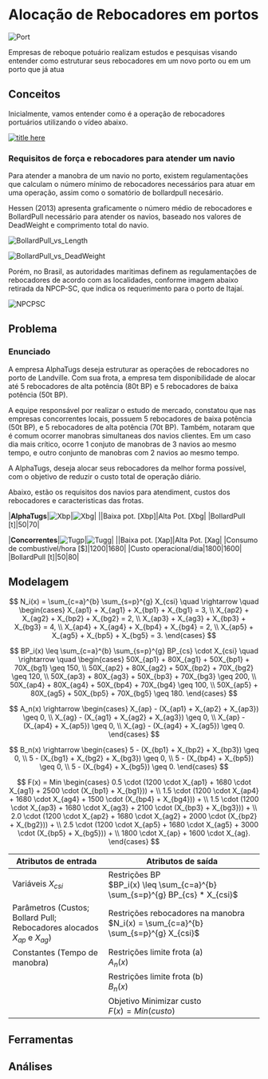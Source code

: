 # Alocação de Rebocadores em portos

![Port](images/Port.png)

Empresas de reboque potuário realizam estudos e pesquisas visando entender como estruturar seus rebocadores em um novo porto ou em um porto que já atua

## Conceitos
Inicialmente, vamos entender como é  a operação de rebocadores portuários utilizando o vídeo abaixo.

[![title here](https://img.youtube.com/vi/9vzHKRu-wAk/0.jpg)](https://www.youtube.com/watch?v=9vzHKRu-wAk)

### Requisitos de força e rebocadores para atender um navio

Para atender a manobra de um navio no porto, existem regulamentações que calculam o número mínimo de rebocadores necessários para atuar em uma operação, assim como o somatório de bollardpull necesário.

Hessen (2013) apresenta graficamente o número médio de rebocadores e BollardPull necessário para atender os navios, baseado nos valores de DeadWeight e comprimento total do navio.

![BollardPull_vs_Length](images/BP_length.png)

![BollardPull_vs_DeadWeight](images/BP_dw.png)

Porém, no Brasil, as autoridades maritimas definem as regulamentações de rebocadores de acordo com as localidades, conforme imagem abaixo retirada da NPCP-SC, que indica os requerimento para o porto de Itajaí.

![NPCPSC](images/NPCPSC.png)


## Problema

### Enunciado

A empresa AlphaTugs deseja estruturar as operações de rebocadores no porto de Landville. Com sua frota, a empresa tem disponibilidade de alocar até 5 rebocadores de alta potência (80t BP) e 5 rebocadores de baixa potência (50t BP).

A equipe responsável por realizar o estudo de mercado, constatou que nas empresas concorrentes locais, possuem 5 rebocadores de baixa potência (50t BP), e 5 rebocadores de alta potência (70t BP). Também, notaram que é comum ocorrer manobras simultaneas dos navios clientes. Em um caso dia mais crítico, ocorre 1 conjuto de manobras de 3 navios ao mesmo tempo, e outro conjunto de manobras com 2 navios ao mesmo tempo.

A AlphaTugs, deseja alocar seus rebocadores da melhor forma possível, com o objetivo de reduzir o custo total de operação diário.

Abaixo, estão os requisitos dos navios para atendiment, custos dos rebocadores e caracteristicas das frotas.

|**AlphaTugs**|![Xbp](images/Tugboat_old4.png)|![Xbg](images/Tugboat_dalle3.png)|
||Baixa pot. [Xbp]|Alta Pot. [Xbg|
|BollardPull [t]|50|70|

|**Concorrentes**|![Tugp](images/Tugboat_dalle.png)|![Tugg](images/Tugboat_dalle2.png)|
||Baixa pot. [Xap]|Alta Pot. [Xag|
|Consumo de combustível/hora [$]|1200|1680|
|Custo operacional/dia|1800|1600|
|BollardPull [t]|50|80|



## Modelagem

$$
N_i(x) = \sum_{c=a}^{b} \sum_{s=p}^{g} X_{csi} \quad \rightarrow \quad
\begin{cases} 
X_{ap1} + X_{ag1} + X_{bp1} + X_{bg1} = 3, \\
X_{ap2} + X_{ag2} + X_{bp2} + X_{bg2} = 2, \\
X_{ap3} + X_{ag3} + X_{bp3} + X_{bg3} = 4, \\
X_{ap4} + X_{ag4} + X_{bp4} + X_{bg4} = 2, \\
X_{ap5} + X_{ag5} + X_{bp5} + X_{bg5} = 3.
\end{cases}
$$

$$
BP_i(x) \leq \sum_{c=a}^{b} \sum_{s=p}^{g} BP_{cs} \cdot X_{csi} \quad \rightarrow \quad
\begin{cases}
50X_{ap1} + 80X_{ag1} + 50X_{bp1} + 70X_{bg1} \geq 150, \\
50X_{ap2} + 80X_{ag2} + 50X_{bp2} + 70X_{bg2} \geq 120, \\
50X_{ap3} + 80X_{ag3} + 50X_{bp3} + 70X_{bg3} \geq 200, \\
50X_{ap4} + 80X_{ag4} + 50X_{bp4} + 70X_{bg4} \geq 100, \\
50X_{ap5} + 80X_{ag5} + 50X_{bp5} + 70X_{bg5} \geq 180.
\end{cases}
$$

$$
A_n(x) \rightarrow 
\begin{cases}
X_{ap} - (X_{ap1} + X_{ap2} + X_{ap3}) \geq 0, \\
X_{ag} - (X_{ag1} + X_{ag2} + X_{ag3}) \geq 0, \\
X_{ap} - (X_{ap4} + X_{ap5}) \geq 0, \\
X_{ag} - (X_{ag4} + X_{ag5}) \geq 0.
\end{cases}
$$


$$
B_n(x) \rightarrow 
\begin{cases}
5 - (X_{bp1} + X_{bp2} + X_{bp3}) \geq 0, \\
5 - (X_{bg1} + X_{bg2} + X_{bg3}) \geq 0, \\
5 - (X_{bp4} + X_{bp5}) \geq 0, \\
5 - (X_{bg4} + X_{bg5}) \geq 0.
\end{cases}
$$

$$
F(x) = Min 
\begin{cases}
0.5 \cdot (1200 \cdot X_{ap1} + 1680 \cdot X_{ag1} + 2500 \cdot (X_{bp1} + X_{bg1})) + \\
1.5 \cdot (1200 \cdot X_{ap4} + 1680 \cdot X_{ag4} + 1500 \cdot (X_{bp4} + X_{bg4})) + \\
1.5 \cdot (1200 \cdot X_{ap3} + 1680 \cdot X_{ag3} + 2100 \cdot (X_{bp3} + X_{bg3})) + \\
2.0 \cdot (1200 \cdot X_{ap2} + 1680 \cdot X_{ag2} + 2000 \cdot (X_{bp2} + X_{bg2})) + \\
2.5 \cdot (1200 \cdot X_{ap5} + 1680 \cdot X_{ag5} + 3000 \cdot (X_{bp5} + X_{bg5})) + \\ 
1800 \cdot X_{ap} + 1600 \cdot X_{ag}.
\end{cases}
$$

| Atributos de entrada | Atributos de saída |
|---------------------|-------------------|
| Variáveis $X_{csi}$ | Restrições BP<br>$BP_i(x) \leq \sum_{c=a}^{b} \sum_{s=p}^{g} BP_{cs} * X_{csi}$ |
| Parâmetros (Custos; Bollard Pull;<br>Rebocadores alocados $X_{ap}$ e $X_{ag}$) | Restrições rebocadores na manobra<br>$N_i(x) = \sum_{c=a}^{b} \sum_{s=p}^{g} X_{csi}$ |
| Constantes (Tempo de manobra) | Restrições limite frota (a)<br>$A_n(x)$ |
| | Restrições limite frota (b)<br>$B_n(x)$ |
| | Objetivo Minimizar custo<br>$F(x) = Min(custo)$ |


## Ferramentas

## Análises



